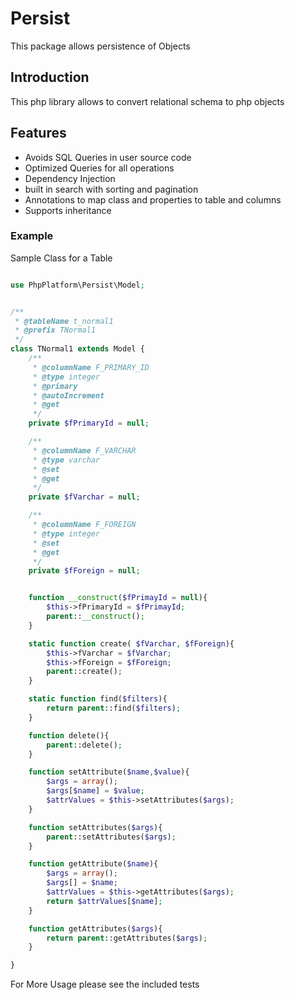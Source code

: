 # Persist
This package allows persistence of Objects


## Introduction
This php library allows to convert relational schema to php objects

## Features
* Avoids SQL Queries in user source code
* Optimized Queries for all operations
* Dependency Injection
* built in search with sorting and pagination
* Annotations to map class and properties to table and columns
* Supports inheritance

### Example
Sample Class for a Table
```php

use PhpPlatform\Persist\Model;


/**
 * @tableName t_normal1
 * @prefix TNormal1
 */
class TNormal1 extends Model {
    /**
     * @columnName F_PRIMARY_ID
     * @type integer
     * @primary
     * @autoIncrement
     * @get
     */
    private $fPrimaryId = null;

    /**
     * @columnName F_VARCHAR
     * @type varchar
     * @set
     * @get
     */
    private $fVarchar = null;

    /**
     * @columnName F_FOREIGN
     * @type integer
     * @set
     * @get
     */
    private $fForeign = null;


    function __construct($fPrimayId = null){
        $this->fPrimaryId = $fPrimayId;
        parent::__construct();
    }

    static function create( $fVarchar, $fForeign){
        $this->fVarchar = $fVarchar;
        $this->fForeign = $fForeign;
        parent::create();
    }

    static function find($filters){
        return parent::find($filters);
    }

    function delete(){
        parent::delete();
    }

    function setAttribute($name,$value){
        $args = array();
        $args[$name] = $value;
        $attrValues = $this->setAttributes($args);
    }

    function setAttributes($args){
        parent::setAttributes($args);
    }

    function getAttribute($name){
        $args = array();
        $args[] = $name;
        $attrValues = $this->getAttributes($args);
        return $attrValues[$name];
    }

    function getAttributes($args){
        return parent::getAttributes($args);
    }

}
```

For More Usage please see the included tests
